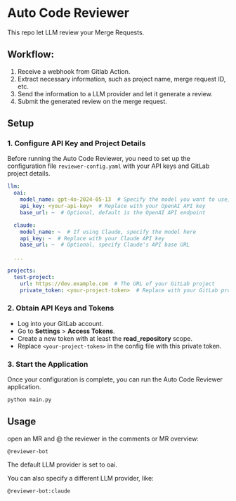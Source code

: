 
# Auto Code Reviewer
This repo let LLM review your Merge Requests.

## Workflow:
1. Receive a webhook from Gitlab Action.
2. Extract necessary information, such as project name, merge request ID, etc.
3. Send the information to a LLM provider and let it generate a review.
4. Submit the generated review on the merge request.

## Setup

### 1. **Configure API Key and Project Details**

Before running the Auto Code Reviewer, you need to set up the configuration file `reviewer-config.yaml` with your API keys and GitLab project details.

```yaml
llm:
  oai:
    model_name: gpt-4o-2024-05-13  # Specify the model you want to use, e.g., GPT-4
    api_key: <your-api-key>  # Replace with your OpenAI API key
    base_url: ~  # Optional, default is the OpenAI API endpoint

  claude:
    model_name: ~  # If using Claude, specify the model here
    api_key: ~  # Replace with your Claude API key
    base_url: ~  # Optional, specify Claude's API base URL
    
  ...

projects:
  test-project:
    url: https://dev.example.com  # The URL of your GitLab project
    private_token: <your-project-token>  # Replace with your GitLab project's private token
```

### 2. **Obtain API Keys and Tokens**
- Log into your GitLab account.
- Go to **Settings** > **Access Tokens**.
- Create a new token with at least the **read_repository** scope.
- Replace `<your-project-token>` in the config file with this private token.

### 3. **Start the Application**

Once your configuration is complete, you can run the Auto Code Reviewer application.

```bash
python main.py
```


## Usage

open an MR and @ the reviewer in the comments or MR overview:

```
@reviewer-bot
```

The default LLM provider is set to oai.

You can also specify a different LLM provider, like:

```
@reviewer-bot:claude
```
